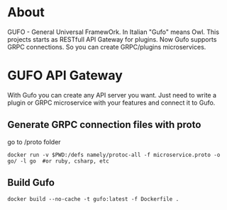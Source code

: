 # About
GUFO - General Universal FramewOrk. In Italian "Gufo" means Owl. This projects starts as RESTfull API Gateway for plugins. Now Gufo supports GRPC connections. So you can create GRPC/plugins microservices.

# GUFO API Gateway

With Gufo you can create any API server you want. Just need to write a plugin or GRPC microservice with your features and connect it to Gufo.

## Generate GRPC connection files with proto

go to /proto folder
```docker
docker run -v $PWD:/defs namely/protoc-all -f microservice.proto -o go/ -l go  #or ruby, csharp, etc
```

## Build Gufo

```docker
docker build --no-cache -t gufo:latest -f Dockerfile .
```
